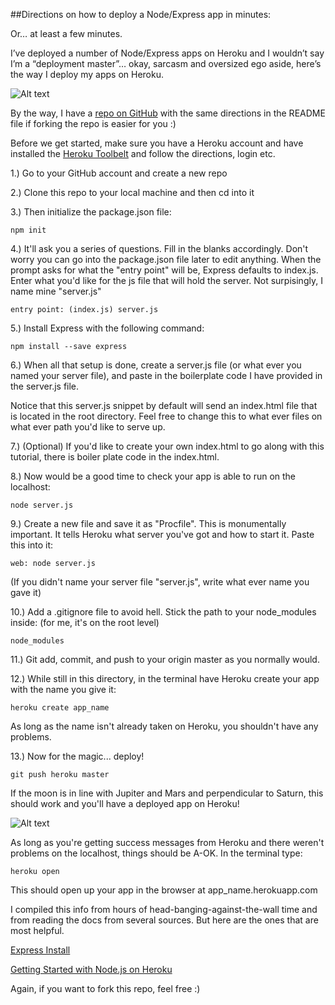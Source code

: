 ##Directions on how to deploy a Node/Express app in minutes:


Or… at least a few minutes.

I’ve deployed a number of Node/Express apps on Heroku and I wouldn’t say I’m a “deployment master”… okay, sarcasm and oversized ego aside, here’s the way I deploy my apps on Heroku.

![Alt text](http://4.bp.blogspot.com/-jvcXGFDkMKw/U9thoH8I-wI/AAAAAAAADeU/iadUMCAHedQ/s1600/2b59a8ba44be0879ae832b60fe9284d0fa.png)

By the way, I have a [repo on GitHub](https://github.com/veeweeherman/testdeploy) with the same directions in the README file if forking the repo is easier for you :)

Before we get started, make sure you have a Heroku account and have installed the [Heroku Toolbelt](https://toolbelt.Heroku.com/) and follow the directions, login etc.

1.) Go to your GitHub account and create a new repo

2.) Clone this repo to your local machine and then cd into it

3.) Then initialize the package.json file:

```
npm init
```

4.) It'll ask you a series of questions. Fill in the blanks accordingly. Don't worry you can go into the package.json file later to edit anything. When the prompt asks for what the "entry point" will be, Express defaults to index.js. Enter what you'd like for the js file that will hold the server. Not surpisingly, I name mine "server.js"

```
entry point: (index.js) server.js
```

5.) Install Express with the following command: 

```
npm install --save express
```

6.) When all that setup is done, create a server.js file (or what ever you named your server file), and paste in the boilerplate code I have provided in the server.js file.

Notice that this server.js snippet by default will send an index.html file that is located in the root directory. Feel free to change this to what ever files on what ever path you'd like to serve up.

7.) (Optional) If you'd like to create your own index.html to go along with this tutorial, there is boiler plate code in the index.html.

8.) Now would be a good time to check your app is able to run on the localhost:

```
node server.js
```


9.) Create a new file and save it as "Procfile". This is monumentally important. It tells Heroku what server you've got and how to start it. Paste this into it:

```
web: node server.js
```
(If you didn't name your server file "server.js", write what ever name you gave it)

10.) Add a .gitignore file to avoid hell. Stick the path to your node_modules inside: (for me, it's on the root level)

```
node_modules
```

11.) Git add, commit, and push to your origin master as you normally would.

12.) While still in this directory, in the terminal have Heroku create your app with the name you give it:

```
heroku create app_name
```
As long as the name isn't already taken on Heroku, you shouldn't have any problems.

13.) Now for the magic... deploy!

```
git push heroku master
```

If the moon is in line with Jupiter and Mars and perpendicular to Saturn, this should work and you'll have a deployed app on Heroku!

![Alt text](http://www.gifmambo.com/media/22589_explosion-cat-amazing-omg-reactions.gif)

As long as you're getting success messages from Heroku and there weren't problems on the localhost, things should be A-OK. In the terminal type:

```
heroku open
```
This should open up your app in the browser at app_name.herokuapp.com 

I compiled this info from hours of head-banging-against-the-wall time and from reading the docs from several sources. But here are the ones that are most helpful.

[Express Install](http://expressjs.com/starter/installing.html)

[Getting Started with Node.js on Heroku](https://devcenter.heroku.com/articles/getting-started-with-nodejs#deploy-the-app)

Again, if you want to fork this repo, feel free :)